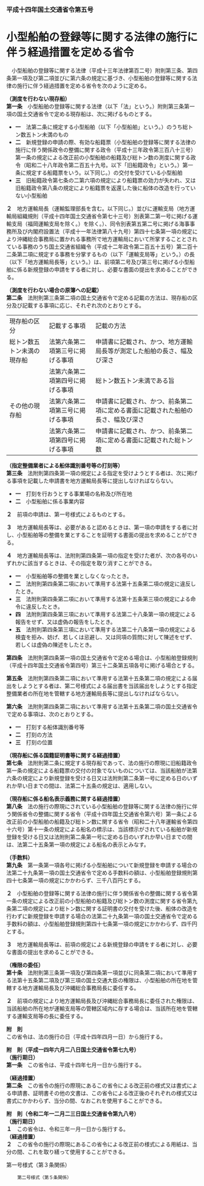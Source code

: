 ### 平成十四年国土交通省令第五号  
# 小型船舶の登録等に関する法律の施行に伴う経過措置を定める省令  
　小型船舶の登録等に関する法律（平成十三年法律第百二号）附則第三条、第四条第一項及び第二項並びに第六条の規定に基づき、小型船舶の登録等に関する法律の施行に伴う経過措置を定める省令を次のように定める。  
  
**（測度を行わない現存船）**  
**第一条**　小型船舶の登録等に関する法律（以下「法」という。）附則第三条第一項の国土交通省令で定める現存船は、次に掲げるものとする。  
* **一**　法第二条に規定する小型船舶（以下「小型船舶」という。）のうち総トン数五トン未満のもの  
* **二**　新規登録の申請の際、有効な船籍票（小型船舶の登録等に関する法律の施行に伴う関係政令の整備に関する政令（平成十三年政令第三百八十三号）第一条の規定による改正前の小型船舶の船籍及び総トン数の測度に関する政令（昭和二十八年政令第二百五十九号。以下「旧船籍政令」という。）第一条に規定する船籍票をいう。以下同じ。）の交付を受けている小型船舶  
* **三**　旧船籍政令第七条の二第六項の規定により船籍票の効力が失われ、又は旧船籍政令第八条の規定により船籍票を返還した後に船体の改造を行っていない小型船舶  
  
**２**　地方運輸局長（運輸監理部長を含む。以下同じ。）並びに運輸支局（地方運輸局組織規則（平成十四年国土交通省令第七十三号）別表第二第一号に掲げる運輸支局（福岡運輸支局を除く。）を除く。）、同令別表第五第二号に掲げる海事事務所及び内閣府設置法（平成十一年法律第八十九号）第四十七条第一項の規定により沖縄総合事務局に置かれる事務所で地方運輸局において所掌することとされている事務のうち国土交通省組織令（平成十二年政令第二百五十五号）第二百十二条第二項に規定する事務を分掌するもの（以下「運輸支局等」という。）の長（以下「地方運輸局長等」という。）は、前項第二号及び第三号に掲げる小型船舶に係る新規登録の申請をする者に対し、必要な書面の提出を求めることができる。  
  
**（測度を行わない場合の原簿への記載）**  
**第二条**　法附則第三条第二項の国土交通省令で定める記載の方法は、現存船の区分及び記載する事項に応じ、それぞれ次のとおりとする。  

||||  
| --- | --- | --- |  
|現存船の区分|記載する事項|記載の方法|  
|総トン数五トン未満の現存船|法第六条第二項第三号に掲げる事項|申請書に記載され、かつ、地方運輸局長等が測定した船舶の長さ、幅及び深さ|  
||法第六条第二項第四号に掲げる事項|総トン数五トン未満である旨|  
|その他の現存船|法第六条第二項第三号に掲げる事項|申請書に記載され、かつ、前条第二項に定める書面に記載された船舶の長さ、幅及び深さ|  
||法第六条第二項第四号に掲げる事項|申請書に記載され、かつ、前条第二項に定める書面に記載された総トン数|  
  
  
**（指定整備業者による船体識別番号等の打刻等）**  
**第三条**　法附則第四条第一項の規定による指定を受けようとする者は、次に掲げる事項を記載した申請書を地方運輸局長等に提出しなければならない。  
* **一**　打刻を行おうとする事業場の名称及び所在地  
* **二**　小型船舶に係る事業内容  
  
**２**　前項の申請は、第一号様式によるものとする。  
  
**３**　地方運輸局長等は、必要があると認めるときは、第一項の申請をする者に対し、小型船舶等の整備を業とすることを証明する書面の提出を求めることができる。  
  
**４**　地方運輸局長等は、法附則第四条第一項の指定を受けた者が、次の各号のいずれかに該当するときは、その指定を取り消すことができる。  
* **一**　小型船舶等の整備を業としなくなったとき。  
* **二**　法附則第四条第二項において準用する法第十五条第二項の規定に違反したとき。  
* **三**　法附則第四条第二項において準用する法第十五条第三項の規定による命令に違反したとき。  
* **四**　法附則第四条第三項において準用する法第二十八条第一項の規定による報告をせず、又は虚偽の報告をしたとき。  
* **五**　法附則第四条第三項において準用する法第二十八条第一項の規定による検査を拒み、妨げ、若しくは忌避し、又は同項の質問に対して陳述をせず、若しくは虚偽の陳述をしたとき。  
  
**第四条**　法附則第四条第一項の国土交通省令で定める場合は、小型船舶登録規則（平成十四年国土交通省令第四号）第三十二条第五項各号に掲げる場合とする。  
  
**第五条**　法附則第四条第二項において準用する法第十五条第二項の規定による届出をしようとする者は、第二号様式による届出書を当該届出をしようとする指定整備業者の所在地を管轄する地方運輸局長等に提出しなければならない。  
  
**第六条**　法附則第四条第二項において準用する法第十五条第二項の国土交通省令で定める事項は、次のとおりとする。  
* **一**　打刻する船体識別番号等  
* **二**　打刻の方法  
* **三**　打刻の位置  
  
**（現存船に係る国籍証明書等に関する経過措置）**  
**第七条**　法附則第二条に規定する現存船であって、法の施行の際現に旧船籍政令第一条の規定による船籍票の交付の対象でないものについては、当該船舶が法第六条の規定により新規登録を受ける日又は法附則第二条第一号に定める日のいずれか早い日までの間は、法第二十五条の規定は、適用しない。  
  
**（現存船に係る船名表示義務に関する経過措置）**  
**第八条**　法の施行の際現にされている小型船舶の登録等に関する法律の施行に伴う関係省令の整備に関する省令（平成十四年国土交通省令第六号）第一条による改正前の小型船舶の船籍及び総トン数に関する省令（昭和二十八年運輸省令第四十六号）第十一条の規定による船名の標示は、当該標示がされている船舶が新規登録を受ける日又は法附則第二条第一号に定める日のいずれか早い日までの間は、法第二十五条第一項の規定による船名の表示とみなす。  
  
**（手数料）**  
**第九条**　第一条第一項各号に掲げる小型船舶について新規登録を申請する場合の法第二十九条第一項の国土交通省令で定める手数料の額は、小型船舶登録規則第四十七条第一項の規定にかかわらず、三千八百円とする。  
  
**２**　小型船舶の登録等に関する法律の施行に伴う関係省令の整備に関する省令第一条の規定による改正前の小型船舶の船籍及び総トン数の測度に関する省令第九条第二項の規定により総トン数に関する証明書の交付を受けた後、船体の改造を行わずに新規登録を申請する場合の法第二十九条第一項の国土交通省令で定める手数料の額は、小型船舶登録規則第四十七条第一項の規定にかかわらず、四千円とする。  
  
**３**　地方運輸局長等は、前項の規定による新規登録の申請をする者に対し、必要な書面の提出を求めることができる。  
  
**（権限の委任）**  
**第十条**　法附則第三条第一項及び第四条第一項並びに同条第二項において準用する法第十五条第二項及び第三項の国土交通大臣の権限は、小型船舶の所在地を管轄する地方運輸局長及び沖縄総合事務局長に委任する。  
  
**２**　前項の規定により地方運輸局長及び沖縄総合事務局長に委任された権限は、当該船舶の所在地が運輸支局等の管轄区域内に存する場合は、当該所在地を管轄する運輸支局等の長に委任する。  
  
**附　則**  
この省令は、法の施行の日（平成十四年四月一日）から施行する。  
  
**附　則（平成一四年六月二八日国土交通省令第七九号）**  
**（施行期日）**  
**第一条**　この省令は、平成十四年七月一日から施行する。  
  
**（経過措置）**  
**第二条**　この省令の施行の際現にあるこの省令による改正前の様式又は書式による申請書、証明書その他の文書は、この省令による改正後のそれぞれの様式又は書式にかかわらず、当分の間、なおこれを使用することができる。  
  
**附　則（令和二年一二月二三日国土交通省令第九八号）**  
**（施行期日）**  
**１**　この省令は、令和三年一月一日から施行する。  
**（経過措置）**  
**２**　この省令の施行の際現にあるこの省令による改正前の様式による用紙は、当分の間、これを取り繕って使用することができる。  
  
第一号様式（第３条関係）
          
        第二号様式（第５条関係）
          
        